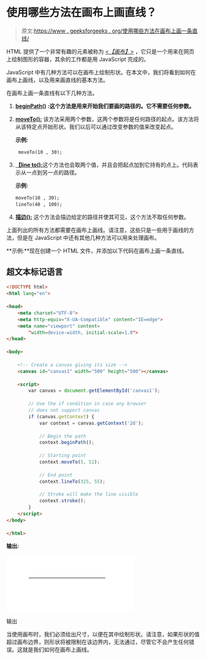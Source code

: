 # 使用哪些方法在画布上画直线？

> 原文:[https://www . geeksforgeeks . org/使用哪些方法在画布上画一条直线/](https://www.geeksforgeeks.org/which-methods-are-used-to-draw-a-straight-line-on-a-canvas/)

HTML 提供了一个非常有趣的元素被称为 [*<【画布】>*](https://www.geeksforgeeks.org/html-canvas-basics/) ，它只是一个用来在网页上绘制图形的容器，其余的工作都是用 JavaScript 完成的。

JavaScript 中有几种方法可以在画布上绘制形状。在本文中，我们将看到如何在画布上画线，以及用来画直线的基本方法。

在画布上画一条直线有以下几种方法。

1.  [**beginPath()**](https://www.geeksforgeeks.org/html-canvas-beginpath-method/) **:这个方法是用来开始我们要画的路径的。它不需要任何参数。**

2.  [**moveTo():**](https://www.geeksforgeeks.org/html-canvas-moveto-method/) 该方法采用两个参数，这两个参数将是任何路径的起点。该方法将从该特定点开始形状。我们以后可以通过改变参数的值来改变起点。

    **示例:**

    ```html
     moveTo(10 , 30);
    ```

3.  [**【line to():**](https://www.geeksforgeeks.org/html-canvas-lineto-method/)这个方法也会取两个值，并且会把起点加到它持有的点上。代码表示从一点到另一点的路径。

    **示例:**

    ```html
    moveTo(10 , 30); 
    lineTo(40 , 100);
    ```

4.  [**描边():**](https://www.geeksforgeeks.org/html-canvas-stroke-method/) 这个方法会描边给定的路径并使其可见，这个方法不取任何参数。

上面列出的所有方法都需要在画布上画线。请注意，这些只是一些用于画线的方法，但是在 JavaScript 中还有其他几种方法可以用来处理画布。

**示例:**现在创建一个 HTML 文件，并添加以下代码在画布上画一条直线。

## 超文本标记语言

```html
<!DOCTYPE html>
<html lang="en">

<head>
    <meta charset="UTF-8">
    <meta http-equiv="X-UA-Compatible" content="IE=edge">
    <meta name="viewport" content=
        "width=device-width, initial-scale=1.0">
</head>

<body>

    <!-- Create a canvas giving its size -->
    <canvas id="canvas1" width="500" height="500"></canvas>

    <script>
        var canvas = document.getElementById('canvas1');

        // Use the if condition in case any browser
        // does not support canvas
        if (canvas.getContext) {
            var context = canvas.getContext('2d');

            // Begin the path
            context.beginPath();

            // Starting point
            context.moveTo(5, 52);

            // End point
            context.lineTo(325, 55);

            // Stroke will make the line visible
            context.stroke();
        }
    </script>
</body>

</html>
```

**输出:**

![](img/12f20f3e0ac585fe422205e38f638b66.png)

输出

当使用画布时，我们必须给出尺寸，以便在其中绘制形状。请注意，如果形状的值超过画布边界，则形状将被限制在该边界内，无法通过，尽管它不会产生任何错误。这就是我们如何在画布上画线。